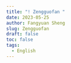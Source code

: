 ```yaml
---
title: "! Zengguofan "
date: 2023-05-25
author: Fangyuan Sheng
slug: Zengguofan
draft: false
toc: false
tags:
  - English
---
```

